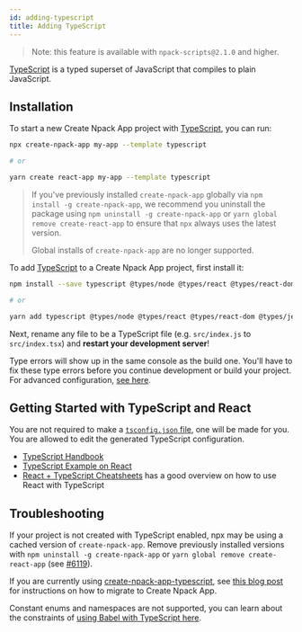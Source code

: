 ```yaml
---
id: adding-typescript
title: Adding TypeScript
---
```


> Note: this feature is available with `npack-scripts@2.1.0` and higher.

[TypeScript](https://www.typescriptlang.org/) is a typed superset of JavaScript that compiles to plain JavaScript.

## Installation

To start a new Create Npack App project with [TypeScript](https://www.typescriptlang.org/), you can run:

```sh
npx create-npack-app my-app --template typescript

# or

yarn create react-app my-app --template typescript
```

> If you've previously installed `create-npack-app` globally via `npm install -g create-npack-app`, we recommend you uninstall the package using `npm uninstall -g create-npack-app` or `yarn global remove create-react-app` to ensure that `npx` always uses the latest version.
>
> Global installs of `create-npack-app` are no longer supported.

To add [TypeScript](https://www.typescriptlang.org/) to a Create Npack App project, first install it:

```sh
npm install --save typescript @types/node @types/react @types/react-dom @types/jest

# or

yarn add typescript @types/node @types/react @types/react-dom @types/jest
```

Next, rename any file to be a TypeScript file (e.g. `src/index.js` to `src/index.tsx`) and **restart your development server**!

Type errors will show up in the same console as the build one. You'll have to fix these type errors before you continue development or build your project. For advanced configuration, [see here](advanced-configuration.md).

## Getting Started with TypeScript and React

You are not required to make a [`tsconfig.json` file](https://www.typescriptlang.org/docs/handbook/tsconfig-json.html), one will be made for you. You are allowed to edit the generated TypeScript configuration.

- [TypeScript Handbook](https://www.typescriptlang.org/)
- [TypeScript Example on React](https://www.typescriptlang.org/play/index.html?jsx=2&esModuleInterop=true&e=196#example/typescript-with-react)
- [React + TypeScript Cheatsheets](https://github.com/typescript-cheatsheets/react-typescript-cheatsheet#reacttypescript-cheatsheets) has a good overview on how to use React with TypeScript

## Troubleshooting

If your project is not created with TypeScript enabled, npx may be using a cached version of `create-npack-app`. Remove previously installed versions with `npm uninstall -g create-npack-app` or `yarn global remove create-react-app` (see [#6119](https://github.com/facebook/create-react-app/issues/6119#issuecomment-451614035)).

If you are currently using [create-npack-app-typescript](https://github.com/wmonk/create-npack-app-typescript/), see [this blog post](https://vincenttunru.com/migrate-create-npack-app-typescript-to-create-npack-app/) for instructions on how to migrate to Create Npack App.

Constant enums and namespaces are not supported, you can learn about the constraints of [using Babel with TypeScript here](https://babeljs.io/docs/en/babel-plugin-transform-typescript#caveats).
